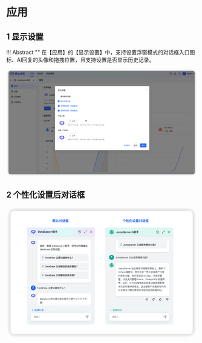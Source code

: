# 应用
## 1 显示设置
!!! Abstract "" 
    在【应用】的【显示设置】中，支持设置浮窗模式的对话框入口图标、AI回复的头像和拖拽位置，且支持设置是否显示历史记录。

![显示设置](../../img/app/view_setting.png)

## 2 个性化设置后对话框

![对话框](../../img/app/app_fuchuang.jpg)